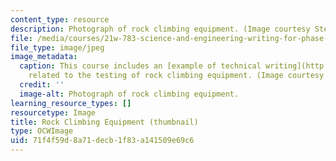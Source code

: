 ```yaml
---
content_type: resource
description: Photograph of rock climbing equipment. (Image courtesy Stephen Carson.)
file: /media/courses/21w-783-science-and-engineering-writing-for-phase-ii-fall-2002/71f4f59d8a71decb1f83a141509e69c6_21w-783f02-th.jpg
file_type: image/jpeg
image_metadata:
  caption: This course includes an [example of technical writing](http://akbar.marlboro.edu/~mahoney/DropTest/DropProposal.html)
    related to the testing of rock climbing equipment. (Image courtesy Stephen Carson.)
  credit: ''
  image-alt: Photograph of rock climbing equipment.
learning_resource_types: []
resourcetype: Image
title: Rock Climbing Equipment (thumbnail)
type: OCWImage
uid: 71f4f59d-8a71-decb-1f83-a141509e69c6
---
```


